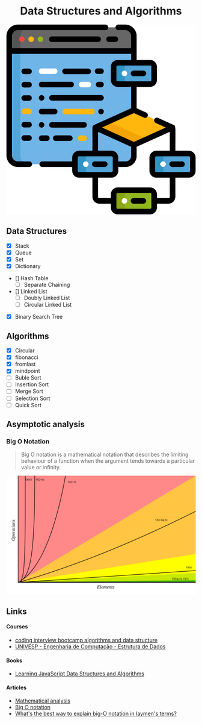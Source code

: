 <h1 align="center">Data Structures and Algorithms</h1>

<p align="center">
  <img src="resources/logo.svg">
</p>

## Data Structures
- [x] Stack
- [x] Queue
- [x] Set
- [x] Dictionary
- [] Hash Table
  - [ ] Separate Chaining
- [] Linked List
  - [ ] Doubly Linked List
  - [ ] Circular Linked List
- [x] Binary Search Tree

## Algorithms
- [x] Circular
- [x] fibonacci
- [x] fromlast
- [x] mindpoint
- [ ] Buble Sort
- [ ] Insertion Sort
- [ ] Merge Sort
- [ ] Selection Sort
- [ ] Quick Sort

## Asymptotic analysis

### Big O Notation
> Big O notation is a mathematical notation that describes the limiting behaviour of a function when the argument tends towards a particular value or infinity.

<center>
  <a href="http://bigocheatsheet.com/">
    <img src="resources/bigONotation.svg">
  </a>
</center>

## Links

#### Courses
- [coding interview bootcamp algorithms and data structure](https://www.udemy.com/coding-interview-bootcamp-algorithms-and-data-structure/)
- [UNIVESP - Engenharia de Computação - Estrutura de Dados](https://www.youtube.com/watch?v=y0B-vQI6Tiw&list=PLxI8Can9yAHf8k8LrUePyj0y3lLpigGcl)

#### Books

- [Learning JavaScript Data Structures and Algorithms](https://www.amazon.com.br/Learning-JavaScript-Data-Structures-Algorithms/dp/1783554878)

#### Articles
- [Mathematical analysis](https://www.wikiwand.com/en/Mathematical_analysis)
- [Big O notation](https://www.wikiwand.com/en/Big_O_notation)
- [What's the best way to explain big-O notation in laymen's terms?](https://www.quora.com/Whats-the-best-way-to-explain-big-O-notation-in-laymens-terms/answer/Gayle-Laakmann-McDowell?srid=BNgz)